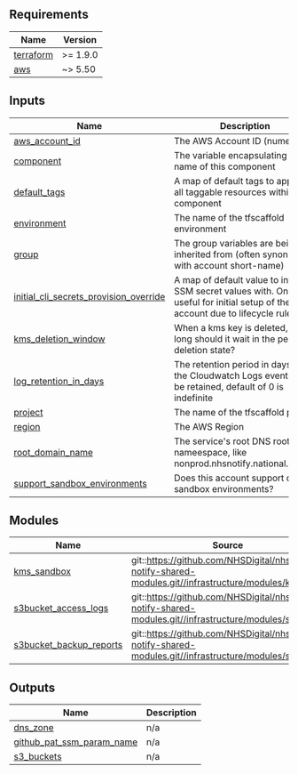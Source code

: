 <!-- BEGIN_TF_DOCS -->
<!-- markdownlint-disable -->
<!-- vale off -->

## Requirements

| Name | Version |
|------|---------|
| <a name="requirement_terraform"></a> [terraform](#requirement\_terraform) | >= 1.9.0 |
| <a name="requirement_aws"></a> [aws](#requirement\_aws) | ~> 5.50 |
## Inputs

| Name | Description | Type | Default | Required |
|------|-------------|------|---------|:--------:|
| <a name="input_aws_account_id"></a> [aws\_account\_id](#input\_aws\_account\_id) | The AWS Account ID (numeric) | `string` | n/a | yes |
| <a name="input_component"></a> [component](#input\_component) | The variable encapsulating the name of this component | `string` | `"acct"` | no |
| <a name="input_default_tags"></a> [default\_tags](#input\_default\_tags) | A map of default tags to apply to all taggable resources within the component | `map(string)` | `{}` | no |
| <a name="input_environment"></a> [environment](#input\_environment) | The name of the tfscaffold environment | `string` | n/a | yes |
| <a name="input_group"></a> [group](#input\_group) | The group variables are being inherited from (often synonmous with account short-name) | `string` | n/a | yes |
| <a name="input_initial_cli_secrets_provision_override"></a> [initial\_cli\_secrets\_provision\_override](#input\_initial\_cli\_secrets\_provision\_override) | A map of default value to intialise SSM secret values with. Only useful for initial setup of the account due to lifecycle rules. | `map(string)` | `{}` | no |
| <a name="input_kms_deletion_window"></a> [kms\_deletion\_window](#input\_kms\_deletion\_window) | When a kms key is deleted, how long should it wait in the pending deletion state? | `string` | `"30"` | no |
| <a name="input_log_retention_in_days"></a> [log\_retention\_in\_days](#input\_log\_retention\_in\_days) | The retention period in days for the Cloudwatch Logs events to be retained, default of 0 is indefinite | `number` | `0` | no |
| <a name="input_project"></a> [project](#input\_project) | The name of the tfscaffold project | `string` | n/a | yes |
| <a name="input_region"></a> [region](#input\_region) | The AWS Region | `string` | n/a | yes |
| <a name="input_root_domain_name"></a> [root\_domain\_name](#input\_root\_domain\_name) | The service's root DNS root nameespace, like nonprod.nhsnotify.national.nhs.uk | `string` | `"nonprod.nhsnotify.national.nhs.uk"` | no |
| <a name="input_support_sandbox_environments"></a> [support\_sandbox\_environments](#input\_support\_sandbox\_environments) | Does this account support dev sandbox environments? | `bool` | `false` | no |
## Modules

| Name | Source | Version |
|------|--------|---------|
| <a name="module_kms_sandbox"></a> [kms\_sandbox](#module\_kms\_sandbox) | git::https://github.com/NHSDigital/nhs-notify-shared-modules.git//infrastructure/modules/kms | v1.0.8 |
| <a name="module_s3bucket_access_logs"></a> [s3bucket\_access\_logs](#module\_s3bucket\_access\_logs) | git::https://github.com/NHSDigital/nhs-notify-shared-modules.git//infrastructure/modules/s3bucket | v1.0.8 |
| <a name="module_s3bucket_backup_reports"></a> [s3bucket\_backup\_reports](#module\_s3bucket\_backup\_reports) | git::https://github.com/NHSDigital/nhs-notify-shared-modules.git//infrastructure/modules/s3bucket | v1.0.8 |
## Outputs

| Name | Description |
|------|-------------|
| <a name="output_dns_zone"></a> [dns\_zone](#output\_dns\_zone) | n/a |
| <a name="output_github_pat_ssm_param_name"></a> [github\_pat\_ssm\_param\_name](#output\_github\_pat\_ssm\_param\_name) | n/a |
| <a name="output_s3_buckets"></a> [s3\_buckets](#output\_s3\_buckets) | n/a |
<!-- vale on -->
<!-- markdownlint-enable -->
<!-- END_TF_DOCS -->
